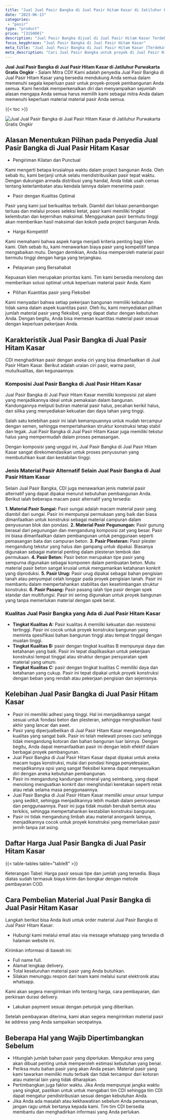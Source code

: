 ```yaml
---
title: "Jual Jual Pasir Bangka di Jual Pasir Hitam Kasar di Jatiluhur Purwakarta Gratis Ongkir"
date: "2023-06-13"
categories:
 - "pasir"
type: "product"
price: "[315000]"
description: "Jual Pasir Bangka dijual di Jual Pasir Hitam Kasar Terdekat. Jual Pasir Bangka ini sering dipakai dalam proyek konstruksi sebagai material adukan yang berkualitas dan halus. Kontak kami untuk mendapatkan informasi lebih lanjut."
focus_keyphrase: "Jual Pasir Bangka di Jual Pasir Hitam Kasar"
meta_title: "Jual Jual Pasir Bangka di Jual Pasir Hitam Kasar [Terdekat] - CDI"
meta_description: "Cari Jual Pasir Bangka untuk proyek di Jual Pasir Hitam Kasar? Kami menawarkan Jual Pasir Bangka berkualitas untuk material adukan. Dapatkan penawaran terbaik sekarang."
---
```


**Jual Jual Pasir Bangka di Jual Pasir Hitam Kasar di Jatiluhur Purwakarta Gratis Ongkir** - Salam Mitra CDI! Kami adalah penyedia Jual Pasir Bangka di Jual Pasir Hitam Kasar yang bersedia mendukung Anda semua dalam memenuhi segala keperluan pasir untuk proyek-proyek pembangunan Anda semua. Kami hendak memperkenalkan diri dan menyampaikan sejumlah alasan mengapa Anda semua harus memilih kami sebagai mitra Anda dalam memenuhi keperluan material material pasir Anda semua.

{{< toc >}}

![Jual Jual Pasir Bangka di Jual Pasir Hitam Kasar di Jatiluhur Purwakarta Gratis Ongkir](/images/pasir/pasir-bangunan-10.jpg)

## Alasan Menentukan Pilihan pada Penyedia Jual Pasir Bangka di Jual Pasir Hitam Kasar

*   Pengiriman Kilatan dan Punctual

Kami mengerti betapa krusialnya waktu dalam project bangunan Anda. Oleh sebab itu, kami berjanji untuk selalu mendistribusikan pasir tepat waktu. Dengan dukungan armada distribusi yang handal, Anda tidak usah cemas tentang keterlambatan atau kendala lainnya dalam menerima pasir.
*   Pasir dengan Kualitas Optimal

Pasir yang kami jual berkualitas terbaik. Diambil dari lokasi penambangan terluas dan melalui proses seleksi ketat, pasir kami memiliki tingkat kelembutan dan kejernihan maksimal. Menggunakan pasir bermutu tinggi akan memberikan hasil maksimal dan kokoh pada project bangunan Anda.
*   Harga Kompetitif

Kami memahami bahwa aspek harga menjadi kriteria penting bagi klien kami. Oleh sebab itu, kami menawarkan biaya pasir yang kompetitif tanpa mengabaikan mutu. Dengan demikian, Anda bisa memperoleh material pasir bermutu tinggi dengan harga yang terjangkau.
*   Pelayanan yang Bersahabat

Kepuasan klien merupakan prioritas kami. Tim kami bersedia menolong dan memberikan solusi optimal untuk keperluan material pasir Anda. Kami

*   Pilihan Kuantitas pasir yang Fleksibel

Kami menyadari bahwa setiap pekerjaan bangunan memiliki kebutuhan tidak sama dalam aspek kuantitas pasir. Oleh itu, kami menyediakan pilihan jumlah material pasir yang fleksibel, yang dapat diatur dengan kebutuhan Anda. Dengan begitu, Anda bisa memesan kuantitas material pasir sesuai dengan keperluan pekerjaan Anda.

## Karakteristik Jual Pasir Bangka di Jual Pasir Hitam Kasar

CDI menghadirkan pasir dengan aneka ciri yang bisa dimanfaatkan di Jual Pasir Hitam Kasar. Berikut adalah uraian ciri pasir, warna pasir, mutu/kualitas, dan kegunaannya:

### Komposisi Jual Pasir Bangka di Jual Pasir Hitam Kasar

Jual Pasir Bangka di Jual Pasir Hitam Kasar memiliki komposisi zat alami yang menjadikannya ideal untuk pemakaian dalam bangunan. Kandungannya meliputi butiran material pasir halus, pecahan kerikil halus, dan silika yang menyediakan kekuatan dan daya tahan yang tinggi.

Salah satu kelebihan pasir ini ialah kemampuannya untuk mudah tercampur dengan semen, sehingga mempertahankan struktur konstruksi tetap stabil dan tegak. Jual Pasir Bangka di Jual Pasir Hitam Kasar juga memiliki tekstur halus yang mempermudah dalam proses pemasangan.

Dengan komposisi yang unggul ini, Jual Pasir Bangka di Jual Pasir Hitam Kasar sangat direkomendasikan untuk proses penyusunan yang membutuhkan kuat dan kestabilan tinggi.

### Jenis Material Pasir Alternatif Selain Jual Pasir Bangka di Jual Pasir Hitam Kasar

Selain Jual Pasir Bangka, CDI juga menawarkan jenis material pasir alternatif yang dapat dipakai menurut kebutuhan pembangunan Anda. Berikut ialah beberapa macam pasir alternatif yang tersedia:

**1\. Material Pasir Sungai:** Pasir sungai adalah macam material pasir yang diambil dari sungai. Pasir ini mempunyai permukaan yang baik dan biasa dimanfaatkan untuk konstruksi sebagai material campuran dalam penyusunan blok dan pondasi.
**2\. Material Pasir Pegunungan:** Pasir gunung berasal dari pegunungan dan mengandung komposisi zat yang besar. Pasir ini biasa dimanfaatkan dalam pembangunan untuk penggunaan seperti pemasangan bata dan campuran beton.
**3\. Pasir Plesteran:** Pasir plester mengandung tekstur yang halus dan gampang untuk dipakai. Biasanya digunakan sebagai material penting dalam plesteran tembok dan permukaan.
**4\. Pasir Beton:** Pasir beton merupakan tipe pasir yang sempurna digunakan sebagai komponen dalam pembuatan beton. Mutu material pasir beton sangat krusial untuk mengamankan ketahanan konkrit yang diproduksi.
**5\. Pasir Urug:** Pasir urug dipakai sebagai bahan pengisian tanah atau penyumpal celah longgar pada proyek pengisian tanah. Pasir ini membantu dalam mempertahankan stabilitas dan kesetimbangan struktur konstruksi.
**6\. Pasir Pasang:** Pasir pasang ialah tipe pasir dengan spek standar dan multifungsi. Pasir ini sering digunakan untuk proyek bangunan yang tanpa memerlukan material dengan spek berat.

### Kualitas Jual Pasir Bangka yang Ada di Jual Pasir Hitam Kasar

*   **Tingkat Kualitas A:** Pasir kualitas A memiliki kekuatan dan resistensi tertinggi. Pasir ini cocok untuk proyek konstruksi bangunan yang meminta spesifikasi bahan bangunan tinggi atau tempat tinggal dengan muatan tinggi.
*   **Tingkat Kualitas B:** pasir dengan tingkat kualitas B mempunyai daya dan ketahanan yang baik. Pasir ini tepat diaplikasikan untuk pekerjaan konstruksi tempat tinggal atau struktur dengan persyaratan spek material yang umum.
*   **Tingkat Kualitas C:** pasir dengan tingkat kualitas C memiliki daya dan ketahanan yang cukup. Pasir ini tepat dipakai untuk proyek konstruksi dengan beban yang rendah atau pekerjaan pengisian dan sejenisnya.

## Kelebihan Jual Pasir Bangka di Jual Pasir Hitam Kasar

*   Pasir ini memiliki adhesi yang tinggi. Hal ini menjadikannya sangat sesuai untuk fondasi beton dan plesteran, sehingga menghasilkan hasil akhir yang lancar dan awet.
*   Pasir yang diperjualbelikan di Jual Pasir Hitam Kasar mengandung kualitas yang sangat baik. Pasir ini telah melewati proses cuci sehingga tidak mengandung kotoran dan bahan bangunan luar lainnya. Dengan begitu, Anda dapat memanfaatkan pasir ini dengan lebih efektif dalam berbagai proyek pembangunan.
*   Jual Pasir Bangka di Jual Pasir Hitam Kasar dapat dipakai untuk aneka macam tugas konstruksi, mulai dari pondasi hingga penyelesaian, menjadikannya opsi yang sangat fleksibel karena dapat menyesuaikan diri dengan aneka kebutuhan pembangunan.
*   Pasir ini mengandung kandungan mineral yang seimbang, yang dapat menolong menguatkan konkrit dan menghindari keretakan seperti retak atau retak selama masa penggunaannya.
*   Jual Pasir Bangka di Jual Pasir Hitam Kasar memiliki unsur unsur lumpur yang sedikit, sehingga menjadikannya lebih mudah dalam pemrosesan dan penggunaannya. Pasir ini juga tidak mudah berubah bentuk atau terkikis, sehingga mempertahankan kestabilan konstruksi bangunan.
*   Pasir ini tidak mengandung limbah atau material anorganik lainnya, menjadikannya cocok untuk proyek konstruksi yang memerlukan pasir jernih tanpa zat asing.

## Daftar Harga Jual Pasir Bangka di Jual Pasir Hitam Kasar

{{< table-tables table="table8" >}}

Keterangan Tabel: Harga pasir sesuai tipe dan jumlah yang tersedia. Biaya diatas sudah termasuk biaya kirim dan bongkar dengan metode pembayaran COD.

## Cara Pembelian Material Jual Pasir Bangka di Jual Pasir Hitam Kasar

Langkah berikut bisa Anda ikuti untuk order material Jual Pasir Bangka di Jual Pasir Hitam Kasar:

*   Hubungi kami melalui email atau via message whatsapp yang tersedia di halaman website ini.

Kirimkan informasi di bawah ini:

*   Full name full.
*   Alamat lengkap delivery.
*   Total keseluruhan material pasir yang Anda butuhkan.
*   Silakan menunggu respon dari team kami melalui surat elektronik atau whatsapp.

Kami akan segera mengirimkan info tentang harga, cara pembayaran, dan perkiraan durasi delivery.
*   Lakukan payment sesuai dengan petunjuk yang diberikan.

Setelah pembayaran diterima, kami akan segera mengirimkan material pasir ke address yang Anda sampaikan secepatnya.

## Beberapa Hal yang Wajib Dipertimbangkan Sebelum

*   Hitunglah jumlah bahan pasir yang diperlukan. Mengukur area yang akan dibuat penting untuk memperoleh estimasi kebutuhan yang benar.
*   Periksa mutu bahan pasir yang akan Anda pesan. Material pasir yang kami tawarkan memiliki mutu terbaik dan tidak tercampur dari kotoran atau material lain yang tidak diharapkan.
*   Pertimbangkan juga faktor waktu. Jika Anda mempunyai jangka waktu yang singkat, pastikan untuk untuk mengabari tim CDI sehingga tim CDI dapat mengatur pendistribusian sesuai dengan kebutuhan Anda.
*   Jika Anda ada masalah atau kekhawatiran sebelum Anda pemesanan, jangan ragu untuk bertanya kepada kami. Tim tim CDI bersedia membantu dan menghadirkan informasi yang Anda perlukan.